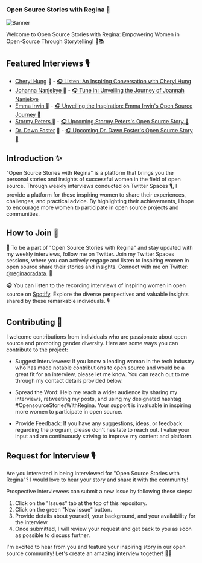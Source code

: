 ### Open Source Stories with Regina 🌟

![Banner](<Banner for OSS withregina.png>)


Welcome to Open Source Stories with Regina: Empowering Women in Open-Source Through Storytelling! 💪📚

## Featured Interviews 🎙️

- [Cheryl Hung](https://www.oicheryl.com/about/) 👩 - [🎧 Listen: An Inspiring Conversation with Cheryl Hung](https://podcasters.spotify.com/pod/pod/show/reginankenchor/episodes/An-Interview-with-Cheryl-Hung-Episode-1-e2421ud)
- [Johanna Nanjekye ](https://twitter.com/Captain_Joannah)  👩 - [🎧 Tune in: Unveiling the Journey of Joannah Nanjekye](https://podcasters.spotify.com/pod/show/reginankenchor/episodes/An-Interview-with-Joannah-Nanjekye-Episode-2-e24p9bq/a-a57pjj)
- [Emma Irwin ](https://www.linkedin.com/in/emmamirwin/)  👩 - [🎧 Unveiling the Inspiration: Emma Irwin's Open Source Journey 🚀](https://spotifyanchor-web.app.link/e/93YQBC3koAb)
- [Stormy Peters ](https://www.linkedin.com/in/stormy/)  👩 - [🎧 Upcoming Stormy Peters's Open Source Story 🚀](https://twitter.com/i/spaces/1OwGWwdbEvAGQ)
- [Dr. Dawn Foster](https://twitter.com/geekygirldawn)  👩 - [🎧 Upcoming Dr. Dawn Foster's Open Source Story 🚀](https://twitter.com/i/spaces/1ynJOaBqmLAKR)


## Introduction ✨

"Open Source Stories with Regina" is a platform that brings you the personal stories and insights of successful women in the field of open source. Through weekly interviews conducted on Twitter Spaces 🎙️, I provide a platform for these inspiring women to share their experiences, challenges, and practical advice. By highlighting their achievements, I hope to encourage more women to participate in open source projects and communities.

## How to Join 🌟

🌟 To be a part of "Open Source Stories with Regina" and stay updated with my weekly interviews, follow me on Twitter. Join my Twitter Spaces sessions, where you can actively engage and listen to inspiring women in open source share their stories and insights. Connect with me on Twitter: [@reginaoradata](https://twitter.com/reginaoradata). 🚀

🎧 You can listen to the recording interviews of inspiring women in open source on [Spotify](https://open.spotify.com/show/4d1B05CZmkX1KHgH5qEaEM). Explore the diverse perspectives and valuable insights shared by these remarkable individuals. 🎙️

## Contributing 🚀

I welcome contributions from individuals who are passionate about open source and promoting gender diversity. Here are some ways you can contribute to the project:

-  Suggest Interviewees: If you know a leading woman in the tech industry who has made notable contributions to open source and would be a great fit for an interview, please let me know. You can reach out to me through my contact details provided below.

- Spread the Word: Help me reach a wider audience by sharing my interviews, retweeting my posts, and using my designated hashtag #OpensourceStoriesWithRegina. Your support is invaluable in inspiring more women to participate in open source.

- Provide Feedback: If you have any suggestions, ideas, or feedback regarding the program, please don't hesitate to reach out. I value your input and am continuously striving to improve my content and platform.

## Request for Interview 🎙️

Are you interested in being interviewed for "Open Source Stories with Regina"? I would love to hear your story and share it with the community!

Prospective interviewees can submit a new issue by following these steps:

1. Click on the "Issues" tab at the top of this repository.
2. Click on the green "New issue" button.
3. Provide details about yourself, your background, and your availability for the interview.
4. Once submitted, I will review your request and get back to you as soon as possible to discuss further.

I'm excited to hear from you and feature your inspiring story in our open source community! Let's create an amazing interview together! 💪🌟



  









